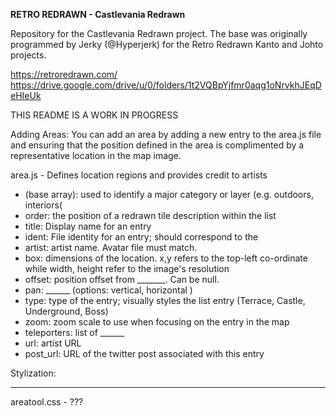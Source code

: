 __RETRO REDRAWN - Castlevania Redrawn__

Repository for the Castlevania Redrawn project.
The base was originally programmed by Jerky (@Hyperjerk) for the Retro Redrawn Kanto and Johto projects.

https://retroredrawn.com/
https://drive.google.com/drive/u/0/folders/1t2VQBpYjfmr0aqg1oNrvkhJEqDeHIeUk

THIS README IS A WORK IN PROGRESS

Adding Areas:
You can add an area by adding a new entry to the area.js file and ensuring that the position defined in the area is complimented by a representative location in the map image.

area.js - Defines location regions and provides credit to artists
- (base array): used to identify a major category or layer (e.g. outdoors, interiors(
- order: the position of a redrawn tile description within the list
- title: Display name for an entry
- ident: File identity for an entry; should correspond to the 
- artist: artist name. Avatar file must match.
- box: dimensions of the location. x,y refers to the top-left co-ordinate while width, height refer to the image's resolution
- offset: position offset from _______. Can be null.
- pan: ______ (options: vertical, horizontal )
- type: type of the entry; visually styles the list entry (Terrace, Castle, Underground, Boss)
- zoom: zoom scale to use when focusing on the entry in the map
- teleporters: list of ______
- url: artist URL
- post_url: URL of the twitter post associated with this entry

Stylization:
___

areatool.css - ???
